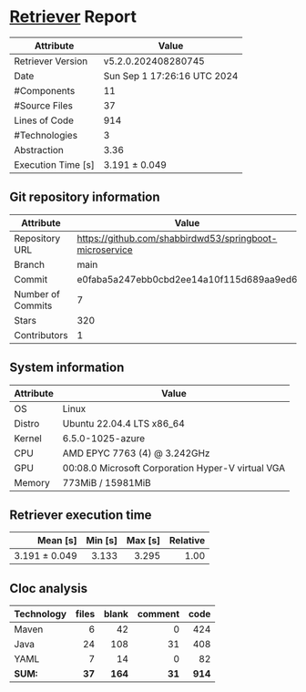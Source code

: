 # [Retriever](https://github.com/PalladioSimulator/Palladio-ReverseEngineering-Retriever) Report
| Attribute          | Value |
| ------------------ | ----- |
| Retriever Version  | v5.2.0.202408280745 |
| Date               | Sun Sep  1 17:26:16 UTC 2024 |
| #Components        | 11 |
| #Source Files      | 37 |
| Lines of Code      | 914 |
| #Technologies      | 3 |
| Abstraction        | 3.36 |
| Execution Time [s] | 3.191 ± 0.049  |

## Git repository information
|      Attribute    | Value |
| ----------------- | ----- |
| Repository URL    | https://github.com/shabbirdwd53/springboot-microservice |
| Branch            | main |
| Commit            | e0faba5a247ebb0cbd2ee14a10f115d689aa9ed6 |
| Number of Commits | 7 |
| Stars             | 320 |
| Contributors      | 1 |


## System information
| Attribute | Value |
| --------- | ----- |
| OS | Linux  |
| Distro | Ubuntu 22.04.4 LTS x86_64  |
| Kernel | 6.5.0-1025-azure  |
| CPU | AMD EPYC 7763 (4) @ 3.242GHz  |
| GPU | 00:08.0 Microsoft Corporation Hyper-V virtual VGA  |
| Memory | 773MiB / 15981MiB  |

## Retriever execution time
| Mean [s] | Min [s] | Max [s] | Relative |
|---:|---:|---:|---:|
| 3.191 ± 0.049 | 3.133 | 3.295 | 1.00 |

## Cloc analysis

<!-- github.com/AlDanial/cloc v 1.90  T=0.10 s (407.5 files/s, 16331.5 lines/s) -->

|Technology|files|blank|comment|code|
|:-------|-------:|-------:|-------:|-------:|
|Maven|6|42|0|424|
|Java|24|108|31|408|
|YAML|7|14|0|82|
|**SUM:**|**37**|**164**|**31**|**914**|
